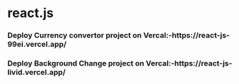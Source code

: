 # react.js

<h3>Deploy Currency convertor project on Vercal:-https://react-js-99ei.vercel.app/</h3>
<h3>Deploy Background Change project on Vercal:-https://react-js-livid.vercel.app/</h3>
